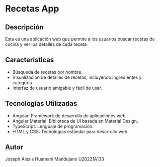 # Recetas App

## Descripción
Esta es una aplicación web que permite a los usuarios buscar recetas de cocina y ver los detalles de cada receta.

## Características
- Búsqueda de recetas por nombre.
- Visualización de detalles de recetas, incluyendo ingredientes y categoría.
- Interfaz de usuario amigable y fácil de usar.

## Tecnologías Utilizadas
- Angular: Framework de desarrollo de aplicaciones web.
- Angular Material: Biblioteca de UI basada en Material Design.
- TypeScript: Lenguaje de programación.
- HTML y CSS: Tecnologías estándar para desarrollo web.

## Autor
Joseph Alexis Huamani Mandujano U20221A133
